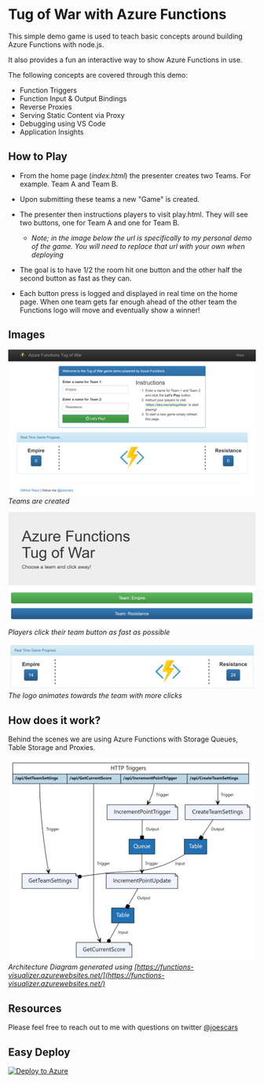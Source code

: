 # Tug of War with Azure Functions #

This simple demo game is used to teach basic concepts around building Azure Functions with node.js. 

It also provides a fun an interactive way to show Azure Functions in use. 

The following concepts are covered through this demo:

- Function Triggers
- Function Input & Output Bindings
- Reverse Proxies
- Serving Static Content via Proxy
- Debugging using VS Code
- Application Insights

## How to Play ##

- From the home page (*index.html*) the presenter creates two Teams. For example. Team A and Team B. 

- Upon submitting these teams a new "Game" is created. 

- The presenter then instructions players to visit play.html. They will see two buttons, one for Team A and one for Team B. 
    - *Note; in the image below the url is specifically to my personal demo of the game. You will need to replace that url with your own when deploying*

- The goal is to have 1/2 the room hit one button and the other half the second button as fast as they can. 

- Each button press is logged and displayed in real time on the home page. When one team gets far enough ahead of the other team the Functions logo will move and eventually show a winner! 

## Images ##

![Game Setup](_static/game-setup.png)
*Teams are created*

![Player Interface](_static/game-interface.png)
*Players click their team button as fast as possible*

![Game Animation](_static/game-animation.gif)
*The logo animates towards the team with more clicks*

## How does it work? ##

Behind the scenes we are using Azure Functions with Storage Queues, Table Storage and Proxies.

![Architecture Diagram](_static/arch-diagram.png)
*Architecture Diagram generated using [https://functions-visualizer.azurewebsites.net/](https://functions-visualizer.azurewebsites.net/)*

## Resources ##

Please feel free to reach out to me with questions on twitter [@joescars](https://www.twitter.com/joescars)

## Easy Deploy ##
[![Deploy to Azure](http://azuredeploy.net/deploybutton.svg)](https://portal.azure.com/#create/Microsoft.Template/uri/https%3A%2F%2Fraw.githubusercontent.com%2Fjoescars%2FTugOfWar-FunctionsDemo%2Fmaster%2Fazuredeploy.json)